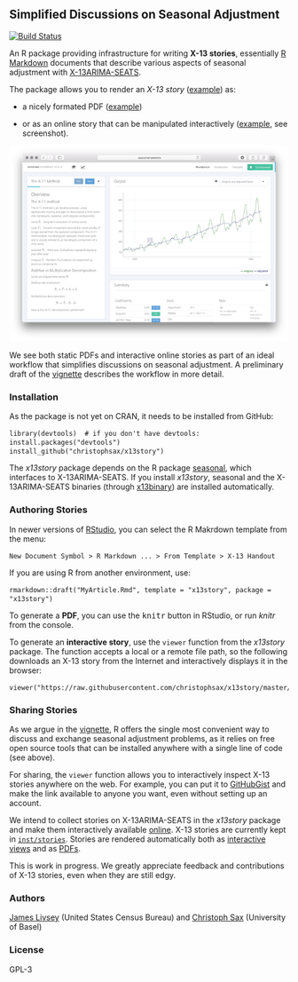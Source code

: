 Simplified Discussions on Seasonal Adjustment
---------------------------------------------

[![Build Status](https://travis-ci.org/christophsax/x13story.svg?branch=master)](https://travis-ci.org/christophsax/x13story)

An R package providing infrastructure for writing **X-13 stories**, essentially
[R Markdown](http://rmarkdown.rstudio.com) documents that describe various 
aspects of seasonal adjustment with 
[X-13ARIMA-SEATS](https://www.census.gov/srd/www/x13as/).

The package allows you to render an *X-13 story* 
([example](https://raw.githubusercontent.com/christophsax/x13story/master/inst/stories/x11.Rmd)) as:

- a nicely formated PDF ([example](http://www.christophsax.com/x13story/x11.pdf))

- or as an online story that can be manipulated interactively ([example](http://www.christophsax.com/x13story/), see screenshot).

![](https://raw.githubusercontent.com/christophsax/x13story/master/out/screenshot.png)

We see both static PDFs and interactive online stories as part of an
ideal workflow that simplifies discussions on seasonal adjustment. A preliminary
draft of the [vignette](https://github.com/christophsax/x13story/raw/master/vignettes/x13story.pdf) describes the workflow in more detail.


### Installation

As the package is not yet on CRAN, it needs to be installed from GitHub:

    library(devtools)  # if you don't have devtools: install.packages("devtools")
    install_github("christophsax/x13story")

The *x13story* package depends on the R package 
[seasonal](https://CRAN.R-project.org/package=seasonal), which interfaces to 
X-13ARIMA-SEATS. If you install *x13story*, seasonal and the X-13ARIMA-SEATS 
binaries (through [x13binary](https://CRAN.R-project.org/package=x13binary)) are 
installed automatically.


### Authoring Stories

In newer versions of [RStudio](https://www.rstudio.com/products/RStudio/), you 
can select the R Makrdown template from the menu:

    New Document Symbol > R Markdown ... > From Template > X-13 Handout
    
If you are using R from another environment, use:

    rmarkdown::draft("MyArticle.Rmd", template = "x13story", package = "x13story")

To generate a **PDF**, you can use the <kbd>knitr</kbd> button in RStudio, or 
run *knitr* from the console.

To generate an **interactive story**, use the `viewer` function from the
*x13story* package. The function accepts a local or a remote file path, so the
following downloads an X-13 story from the Internet and interactively displays
it in the browser:

    viewer("https://raw.githubusercontent.com/christophsax/x13story/master/inst/stories/x11.Rmd")


### Sharing Stories

As we argue in the 
[vignette](https://github.com/christophsax/x13story/raw/master/vignettes/x13story.pdf), 
R offers the single most convenient way to discuss and exchange seasonal
adjustment problems, as it relies on free open source tools that can be
installed anywhere with a single line of code (see above).

For sharing, the `viewer` function allows you to interactively inspect X-13 
stories anywhere on the web. For example, you can put it to
[GitHubGist](https://gist.github.com) and make the link available to anyone you
want, even without setting up an account.

We intend to collect stories on X-13ARIMA-SEATS in the *x13story* package and
make them interactively available
[online]([example](http://www.christophsax.com/x13story/)). X-13 stories are 
currently kept in 
[`inst/stories`](https://github.com/christophsax/x13story/tree/master/inst/stories). 
Stories are rendered automatically both as 
[interactive views](http://www.seasonal.website/x13story) and as [PDFs](http://www.christophsax.com/x13story).

This is work in progress. We greatly appreciate feedback and
contributions of X-13 stories, even when they are still edgy.


### Authors

[James Livsey](http://www.census.gov/research/researchers/profile.php?cv_profile=3922&cv_submenu=title) (United States Census Bureau) and 
[Christoph Sax](http://www.christophsax.com) (University of Basel)


### License

GPL-3

